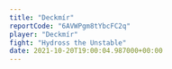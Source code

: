 ```yaml
---
title: "Deckmír"
reportCode: "6AVWPgm8tYbcFC2q"
player: "Deckmír"
fight: "Hydross the Unstable"
date: 2021-10-20T19:00:04.987000+00:00
---
```

